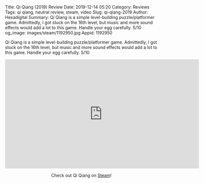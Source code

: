 Title: Qi Qiang (2019) Review
Date: 2019-12-14 05:20
Category: Reviews
Tags: qi qiang, neutral review, steam, video
Slug: qi-qiang-2019
Author: Hexadigital
Summary: Qi Qiang is a simple level-building puzzle/platformer game. Admittedly, I got stuck on the 16th level, but music and more sound effects would add a lot to this game. Handle your egg carefully. 5/10
og_image: images/steam/1192950.jpg
Appid: 1192950

Qi Qiang is a simple level-building puzzle/platformer game. Admittedly, I got stuck on the 16th level, but music and more sound effects would add a lot to this game. Handle your egg carefully. 5/10

<center><iframe src="https://www.youtube.com/embed/BeWgxxyUaxg?feature=oembed" allow="accelerometer; autoplay; encrypted-media; gyroscope; picture-in-picture" width="640" height="360" frameborder="0"></iframe>

Check out Qi Qiang on [Steam](https://store.steampowered.com/app/1192950/?curator_clanid=34633900)!</center>